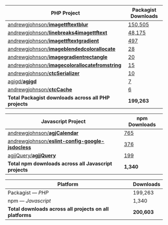 PHP Project|Packagist Downloads
-----------|-------------------
[andrewgjohnson/**imagettftextblur**](https://github.com/andrewgjohnson/imagettftextblur)|[150,505](https://packagist.org/packages/andrewgjohnson/imagettftextblur/stats)
[andrewgjohnson/**linebreaks4imagettftext**](https://github.com/andrewgjohnson/linebreaks4imagettftext)|[48,175](https://packagist.org/packages/andrewgjohnson/linebreaks4imagettftext/stats)
[andrewgjohnson/**imagettftextgradient**](https://github.com/andrewgjohnson/imagettftextgradient)|[497](https://packagist.org/packages/andrewgjohnson/imagettftextgradient/stats)
[andrewgjohnson/**imageblendedcolorallocate**](https://github.com/andrewgjohnson/imageblendedcolorallocate)|[28](https://packagist.org/packages/andrewgjohnson/imageblendedcolorallocate/stats)
[andrewgjohnson/**imagegradientrectangle**](https://github.com/andrewgjohnson/imagegradientrectangle)|[20](https://packagist.org/packages/andrewgjohnson/imagegradientrectangle/stats)
[andrewgjohnson/**imagecolorallocatefromstring**](https://github.com/andrewgjohnson/imagecolorallocatefromstring)|[15](https://packagist.org/packages/andrewgjohnson/imagecolorallocatefromstring/stats)
[andrewgjohnson/**ctcSerializer**](https://github.com/andrewgjohnson/ctcSerializer)|[10](https://packagist.org/packages/andrewgjohnson/ctc-serializer/stats)
[agjgd/**agjgd**](https://github.com/agjgd/agjgd)|[7](https://packagist.org/packages/agjgd/agjgd/stats)
[andrewgjohnson/**ctcCache**](https://github.com/andrewgjohnson/ctcCache)|[6](https://packagist.org/packages/andrewgjohnson/ctc-cache/stats)
**Total Packagist downloads across all PHP projects**|**199,263**

Javascript Project|npm Downloads
------------------|-------------
[andrewgjohnson/**agjCalendar**](https://github.com/andrewgjohnson/agjCalendar)|[765](https://www.npmjs.com/package/agjcalendar)
[andrewgjohnson/**eslint-config-google-jsdocless**](https://github.com/andrewgjohnson/eslint-config-google-jsdocless)|[376](https://www.npmjs.com/package/eslint-config-google-jsdocless)
[agjjQuery/**agjjQuery**](https://github.com/agjjQuery/agjjQuery)|[199](https://www.npmjs.com/package/@agjjquery/agjjquery)
**Total npm downloads across all Javascript projects**|**1,340**

Platform|Downloads
--------|---------
Packagist — *PHP*|199,263
npm — *Javascript*|1,340
**Total downloads across all projects on all platforms**|**200,603**
